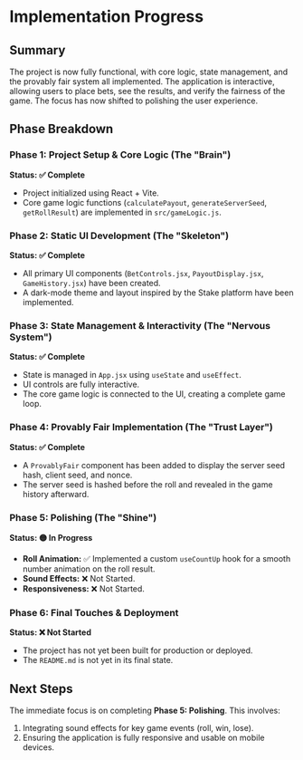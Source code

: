 # Implementation Progress

## Summary

The project is now fully functional, with core logic, state management, and the provably fair system all implemented. The application is interactive, allowing users to place bets, see the results, and verify the fairness of the game. The focus has now shifted to polishing the user experience.

## Phase Breakdown

### Phase 1: Project Setup & Core Logic (The "Brain")
**Status: ✅ Complete**
- Project initialized using React + Vite.
- Core game logic functions (`calculatePayout`, `generateServerSeed`, `getRollResult`) are implemented in `src/gameLogic.js`.

### Phase 2: Static UI Development (The "Skeleton")
**Status: ✅ Complete**
- All primary UI components (`BetControls.jsx`, `PayoutDisplay.jsx`, `GameHistory.jsx`) have been created.
- A dark-mode theme and layout inspired by the Stake platform have been implemented.

### Phase 3: State Management & Interactivity (The "Nervous System")
**Status: ✅ Complete**
- State is managed in `App.jsx` using `useState` and `useEffect`.
- UI controls are fully interactive.
- The core game logic is connected to the UI, creating a complete game loop.

### Phase 4: Provably Fair Implementation (The "Trust Layer")
**Status: ✅ Complete**
- A `ProvablyFair` component has been added to display the server seed hash, client seed, and nonce.
- The server seed is hashed before the roll and revealed in the game history afterward.

### Phase 5: Polishing (The "Shine")
**Status: 🟡 In Progress**
- **Roll Animation:** ✅ Implemented a custom `useCountUp` hook for a smooth number animation on the roll result.
- **Sound Effects:** ❌ Not Started.
- **Responsiveness:** ❌ Not Started.

### Phase 6: Final Touches & Deployment
**Status: ❌ Not Started**
- The project has not yet been built for production or deployed.
- The `README.md` is not yet in its final state.

## Next Steps

The immediate focus is on completing **Phase 5: Polishing**. This involves:
1.  Integrating sound effects for key game events (roll, win, lose).
2.  Ensuring the application is fully responsive and usable on mobile devices.
